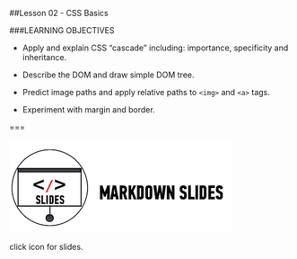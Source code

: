 ##Lesson 02 - CSS Basics

###LEARNING OBJECTIVES

*	Apply and explain CSS “cascade” including: importance, specificity and inheritance.

*	Describe the DOM and draw simple DOM tree.

*	Predict image paths and apply relative paths to ```<img>``` and ```<a>``` tags.

*	Experiment with margin and border.

===

[![slides](https://raw.githubusercontent.com/GA-Chicago-FEWD6/resources/master/images/icons/slides.png)](slides.md)

click icon for slides.

